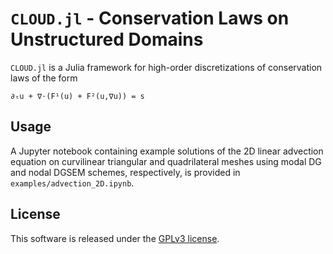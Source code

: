 # `CLOUD.jl` - Conservation Laws on Unstructured Domains

`CLOUD.jl` is a Julia framework for high-order discretizations of conservation laws of the form

 `∂ₜu + ∇⋅(F¹(u) + F²(u,∇u)) = s`

## Usage
A Jupyter notebook containing example solutions of the 2D linear advection equation on curvilinear triangular and quadrilateral meshes using modal DG and nodal DGSEM schemes, respectively, is provided in `examples/advection_2D.ipynb`.

## License

This software is released under the [GPLv3 license](https://www.gnu.org/licenses/gpl-3.0.en.html).
